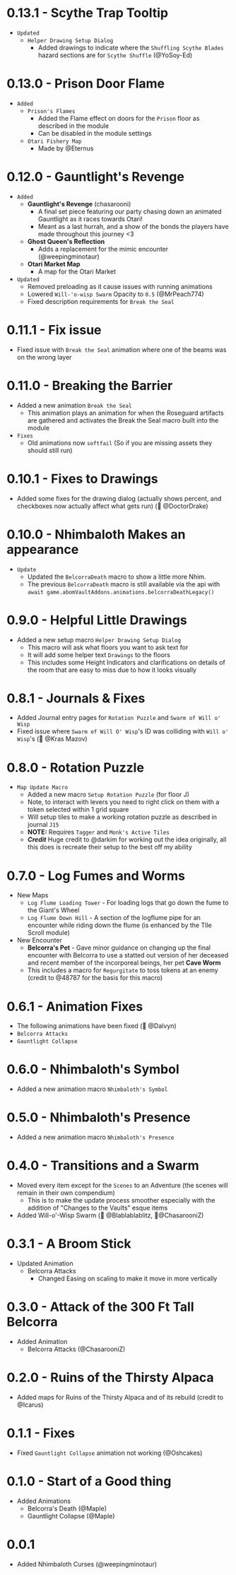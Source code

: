 # 0.13.1 - Scythe Trap Tooltip

- `Updated`
  - `Helper Drawing Setup Dialog`
    - Added drawings to indicate where the `Shuffling Scythe Blades` hazard sections are for `Scythe Shuffle` (@YoSoy-Ed)

# 0.13.0 - Prison Door Flame

- `Added`
  - `Prison's Flames`
    - Added the Flame effect on doors for the `Prison` floor as described in the module
    - Can be disabled in the module settings
  - `Otari Fishery Map`
    - Made by @Eternus

# 0.12.0 - Gauntlight's Revenge

- `Added`
  - **Gauntlight's Revenge** (chasarooni)
    - A final set piece featuring our party chasing down an animated Gauntlight as it races towards Otari!
    - Meant as a last hurrah, and a show of the bonds the players have made throughout this journey <3
  - **Ghost Queen's Reflection**
    - Adds a replacement for the mimic encounter (@weepingminotaur)
  - **Otari Market Map**
    - A map for the Otari Market
- `Updated`
  - Removed preloading as it cause issues with running animations
  - Lowered `Will-'o-wisp Swarm` Opacity to `0.5` (@MrPeach774)
  - Fixed description requirements for `Break the Seal`

# 0.11.1 - Fix issue

- Fixed issue with `Break the Seal` animation where one of the beams was on the wrong layer

# 0.11.0 - Breaking the Barrier

- Added a new animation `Break the Seal`
  - This animation plays an animation for when the Roseguard artifacts are gathered and activates the Break the Seal macro built into the module
- `Fixes`
  - Old animations now `softfail` (So if you are missing assets they should still run)

# 0.10.1 - Fixes to Drawings

- Added some fixes for the drawing dialog (actually shows percent, and checkboxes now actually affect what gets run) (🐛 @DoctorDrake)

# 0.10.0 - Nhimbaloth Makes an appearance

- `Update`
  - Updated the `BelcorraDeath` macro to show a little more Nhim.
  - The previous `BelcorraDeath` macro is still available via the api with `await game.abomVaultAddons.animations.belcorraDeathLegacy()`

# 0.9.0 - Helpful Little Drawings

- Added a new setup macro `Helper Drawing Setup Dialog`
  - This macro will ask what floors you want to ask text for
  - It will add some helper text `Drawings` to the floors
  - This includes some Height Indicators and clarifications on details of the room that are easy to miss due to how it looks visually

# 0.8.1 - Journals & Fixes

- Added Journal entry pages for `Rotation Puzzle` and `Swarm of Will o' Wisp`
- Fixed issue where `Swarm of Will O' Wisp`'s ID was colliding with `Will o' Wisp`'s (🐛 @Kras Mazov)

# 0.8.0 - Rotation Puzzle

- `Map Update Macro`
  - Added a new macro `Setup Rotation Puzzle` (for floor J)
  - Note, to interact with levers you need to right click on them with a token selected within 1 grid square
  - Will setup tiles to make a working rotation puzzle as described in journal `J15`
  - **NOTE:** Requires `Tagger` and `Monk's Active Tiles`
  - **_Credit_** Huge credit to @darkim for working out the idea originally, all this does is recreate their setup to the best off my ability

# 0.7.0 - Log Fumes and Worms

- New Maps
  - `Log Flume Loading Tower` - For loading logs that go down the fume to the Giant's Wheel
  - `Log Flume Down Hill` - A section of the logflume pipe for an encounter while riding down the flume (is enhanced by the TIle Scroll module)
- New Encounter
  - **Belcorra's Pet** - Gave minor guidance on changing up the final encounter with Belcorra to use a statted out version of her deceased and recent member of the incorporeal beings, her pet **Cave Worm**
  - This includes a macro for `Regurgitate` to toss tokens at an enemy (credit to @48787 for the basis for this macro)

# 0.6.1 - Animation Fixes

- The following animations have been fixed (🐛 @Dalvyn)
- `Belcorra Attacks`
- `Gauntlight Collapse`

# 0.6.0 - Nhimbaloth's Symbol

- Added a new animation macro `Nhimbaloth's Symbol`

# 0.5.0 - Nhimbaloth's Presence

- Added a new animation macro `Nhimbaloth's Presence`

# 0.4.0 - Transitions and a Swarm

- Moved every item except for the `Scenes` to an Adventure (the scenes will remain in their own compendium)
  - This is to make the update process smoother especially with the addition of "Changes to the Vaults" esque items
- Added Will-o'-Wisp Swarm (🧠 @Blablablablitz, 🎨@ChasarooniZ)

# 0.3.1 - A Broom Stick

- Updated Animation
  - Belcorra Attacks
    - Changed Easing on scaling to make it move in more vertically

# 0.3.0 - Attack of the 300 Ft Tall Belcorra

- Added Animation
  - Belcorra Attacks (@ChasarooniZ)

# 0.2.0 - Ruins of the Thirsty Alpaca

- Added maps for Ruins of the Thirsty Alpaca and of its rebuild (credit to @Icarus)

# 0.1.1 - Fixes

- Fixed `Gauntlight Collapse` animation not working (@Oshcakes)

# 0.1.0 - Start of a Good thing

- Added Animations
  - Belcorra's Death (@Maple)
  - Gauntlight Collapse (@Maple)

# 0.0.1

- Added Nhimbaloth Curses (@weepingminotaur)
